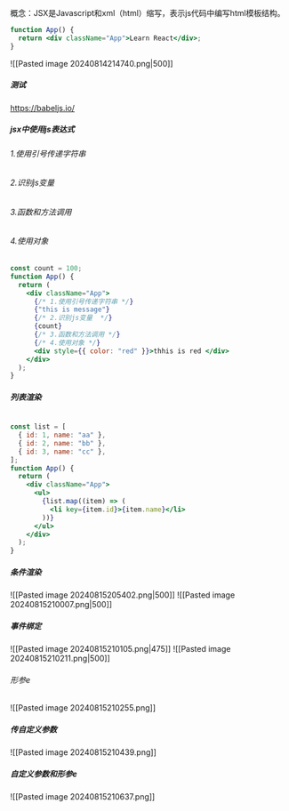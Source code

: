 概念：JSX是Javascript和xml（html）缩写，表示js代码中编写html模板结构。
```jsx
function App() {
  return <div className="App">Learn React</div>;
}
```
![[Pasted image 20240814214740.png|500]]
##### 测试
https://babeljs.io/

##### jsx中使用js表达式
###### 1.使用引号传递字符串
###### 2.识别js变量 
###### 3.函数和方法调用
###### 4.使用对象
```jsx
const count = 100;
function App() {
  return (
    <div className="App">
      {/* 1.使用引号传递字符串 */}
      {"this is message"}
      {/* 2.识别js变量  */}
      {count}
      {/* 3.函数和方法调用 */}
      {/* 4.使用对象 */}
      <div style={{ color: "red" }}>thhis is red </div>
    </div>
  );
}
```


##### 列表渲染
```jsx

const list = [
  { id: 1, name: "aa" },
  { id: 2, name: "bb" },
  { id: 3, name: "cc" },
];
function App() {
  return (
    <div className="App">
      <ul>
        {list.map((item) => (
          <li key={item.id}>{item.name}</li>
        ))}
      </ul>
    </div>
  );
}
```

##### 条件渲染
![[Pasted image 20240815205402.png|500]]
![[Pasted image 20240815210007.png|500]]

##### 事件绑定
![[Pasted image 20240815210105.png|475]]
![[Pasted image 20240815210211.png|500]]
###### 形参e

![[Pasted image 20240815210255.png]]

##### 传自定义参数
![[Pasted image 20240815210439.png]]

##### 自定义参数和形参e
![[Pasted image 20240815210637.png]]